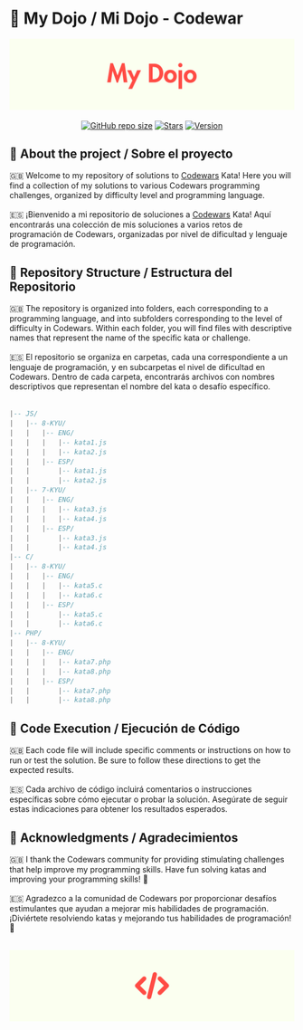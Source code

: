 # 🗼 My Dojo / Mi Dojo - Codewar

![Banner](https://raw.githubusercontent.com/mzafram2001/my-dojo/main/readme-src/MyDojo1.png)

<p align='center'>
   <a href='#'><img align='center' alt='GitHub repo size' src='https://img.shields.io/github/repo-size/mzafram2001/my-dojo?color=FBFFF0&style=for-the-badge&logo=github'></a>
   <a href='https://github.com/mzafram2001/my-dojo/stargazers'><img align='center' alt='Stars' src='https://img.shields.io/github/stars/mzafram2001/my-dojo?color=FBFFF0&style=for-the-badge&logo=data%3Aimage/png%3Bbase64%2CiVBORw0KGgoAAAANSUhEUgAAAB4AAAAdCAYAAAC9pNwMAAAACXBIWXMAAAsTAAALEwEAmpwYAAAAIGNIUk0AAHpFAACAgwAA/FcAAIDoAAB5FgAA8QEAADtfAAAcheDStWoAAAHISURBVHjavJS/a1NRGIafm7RaaGJ1KR0MQUVNBiOhtKLg6GKXItRJVwc3M%2BpW%2Bg/4Fwid3LRLBydBHARBiqSiqcY2UOgipopBQnxdzpXr5dyb5iQnHxw49/z4nvOe7543kIRjPAFywIrL5sARPAF0TT8P/Bw0QcZR7cNIf3VcirNG4ZT5/mOuvONb8YMINMzxyLfiLNAGpmPjPVPrji/F9y3Q8EA1n4oPgNmEuUNgxofitRQowAng8bCKTwFF4CxQBq4BN4%2BY8wXwCvgAfAb2gG828C3gDHDOgIpAIaGWLvELaAG7QBNoAF8DSV8MeJxxkAEWgfoYoU1gPqzxceANcNkztAEsAO3wr/5tBt55hH4C5o0B/fecusBVT/CPpqQ//o1IircJSW81utiWlItzkt5xAGwBl4ZUugNUbB6eZplFU5djjtAeUAXeu3h1CzjtCG4DJ128eq6PN/eLPHDeBVwd4prD3FUXcGkEz%2BiCC/jiCMAlH%2BAN4JmrYpuBhG0/wRCeSqpE1pUkrSes/S5p0pY/CVqwJNmUdD3loFckPbfsKw8CXo5sfC1pKQUYbzckvYzsvzMI%2BJ7x2LsDAOPttqS6pJpt/u8AK65O%2Bt9ReEMAAAAASUVORK5CYII%3D'></a>
<a href='#'><img align='center' alt='Version' src='https://img.shields.io/badge/Version-0.0.1-FBFFF0?style=for-the-badge&logo=convertio&logoColor=white'></a>
</p>

## 🗼 About the project / Sobre el proyecto
<div>
  🇬🇧 Welcome to my repository of solutions to <a href="https://www.codewars.com" target="_blank">Codewars</a> Kata! Here you will find a collection of my solutions to various Codewars programming challenges, organized by difficulty level and programming language.
</div>
<br>
<div>
  🇪🇸 ¡Bienvenido a mi repositorio de soluciones a <a href="https://www.codewars.com" target="_blank">Codewars</a> Kata! Aquí encontrarás una colección de mis soluciones a varios retos de programación de Codewars, organizadas por nivel de dificultad y lenguaje de programación.
</div>

## 🗼 Repository Structure / Estructura del Repositorio

<div>
  🇬🇧 The repository is organized into folders, each corresponding to a programming language, and into subfolders corresponding to the level of difficulty in Codewars. Within each folder, you will find files with descriptive names that represent the name of the specific kata or challenge.
</div>
<br>
<div>
  🇪🇸 El repositorio se organiza en carpetas, cada una correspondiente a un lenguaje de programación, y en subcarpetas el nivel de dificultad en Codewars. Dentro de cada carpeta, encontrarás archivos con nombres descriptivos que representan el nombre del kata o desafío específico.
</div>
<br>

```lua
|-- JS/
|   |-- 8-KYU/
|   |   |-- ENG/
|   |   |   |-- kata1.js
|   |   |   |-- kata2.js
|   |   |-- ESP/
|   |       |-- kata1.js
|   |       |-- kata2.js
|   |-- 7-KYU/
|   |   |-- ENG/
|   |   |   |-- kata3.js
|   |   |   |-- kata4.js
|   |   |-- ESP/
|   |       |-- kata3.js
|   |       |-- kata4.js
|-- C/
|   |-- 8-KYU/
|   |   |-- ENG/
|   |   |   |-- kata5.c
|   |   |   |-- kata6.c
|   |   |-- ESP/
|   |       |-- kata5.c
|   |       |-- kata6.c
|-- PHP/
|   |-- 8-KYU/
|   |   |-- ENG/
|   |   |   |-- kata7.php
|   |   |   |-- kata8.php
|   |   |-- ESP/
|   |       |-- kata7.php
|   |       |-- kata8.php
```

## 🗼 Code Execution / Ejecución de Código

<div>
  🇬🇧 Each code file will include specific comments or instructions on how to run or test the solution. Be sure to follow these directions to get the expected results.
</div>
<br>
<div>
  🇪🇸 Cada archivo de código incluirá comentarios o instrucciones específicas sobre cómo ejecutar o probar la solución. Asegúrate de seguir estas indicaciones para obtener los resultados esperados.
</div>

## 🗼 Acknowledgments / Agradecimientos

<div>
  🇬🇧 I thank the Codewars community for providing stimulating challenges that help improve my programming skills. Have fun solving katas and improving your programming skills! 🚀
</div>
<br>
<div>
  🇪🇸 Agradezco a la comunidad de Codewars por proporcionar desafíos estimulantes que ayudan a mejorar mis habilidades de programación. ¡Diviértete resolviendo katas y mejorando tus habilidades de programación! 🚀
</div>
<br>

![Banner](https://raw.githubusercontent.com/mzafram2001/my-dojo/main/readme-src/MyDojo2.png)
